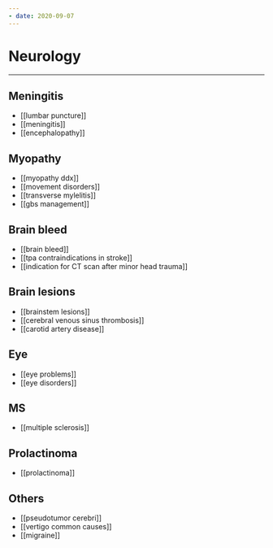 ```yaml
---
- date: 2020-09-07
---
```


# Neurology
---

## Meningitis

- [[lumbar puncture]]
- [[meningitis]]
- [[encephalopathy]]

## Myopathy

- [[myopathy ddx]]
- [[movement disorders]]
- [[transverse mylelitis]]
- [[gbs management]]

## Brain bleed

- [[brain bleed]]
- [[tpa contraindications in stroke]]
- [[indication for CT scan after minor head trauma]]

## Brain lesions

- [[brainstem lesions]]
- [[cerebral venous sinus thrombosis]]
- [[carotid artery disease]]

## Eye

- [[eye problems]]
- [[eye disorders]]

## MS

- [[multiple sclerosis]]

## Prolactinoma

- [[prolactinoma]]

## Others

- [[pseudotumor cerebri]]
- [[vertigo common causes]]
- [[migraine]]
